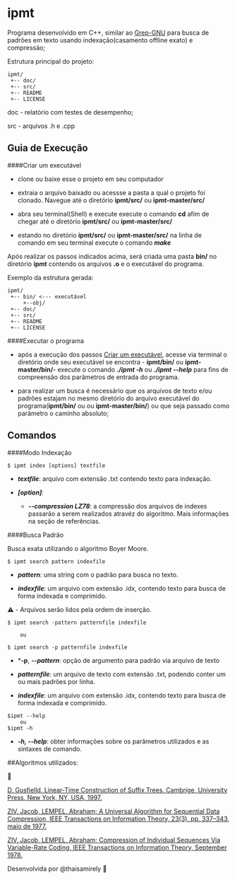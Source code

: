 # ipmt 

Programa desenvolvido em C++, similar ao [Grep-GNU](https://www.gnu.org/software/grep/) para busca de padrões em texto usando indexação(casamento offline exato) e compressão;

Estrutura principal do projeto:

```
ipmt/
 +-- doc/
 +-- src/
 +-- README
 +-- LICENSE
 ```

 doc -  relatório com testes de desempenho;
 
 src - arquivos .h e .cpp


## Guia de Execução

####Criar um executável

- clone ou baixe esse o projeto em seu computador

- extraia o arquivo baixado ou acessse a pasta a qual o projeto foi clonado. Navegue até o diretório **ipmt/src/** ou **ipmt-master/src/**

- abra seu terminal(Shell) e execute execute o comando **cd** afim de chegar até o diretório **ipmt/src/** ou **ipmt-master/src/**

- estando no diretório **ipmt/src/** ou **ipmt-master/src/** na linha de comando em seu terminal execute o comando ***make***

Após realizar os passos indicados acima, será criada uma pasta **bin/** no diretório **ipmt** contendo os arquivos **.o** e o executável do programa.

Exemplo da estrutura gerada:
```
ipmt/
 +-- bin/ <--- executável
     +--obj/
 +-- doc/
 +-- src/
 +-- README
 +-- LICENSE
 ```

####Executar o programa

- após a execução dos passos [Criar um executável](https://github.com/lab-experiments/ipmt/#criar-um-executável), acesse via terminal o diretório onde seu executável se encontra - **ipmt/bin/** ou **ipmt-master/bin/**- execute o comando ***./ipmt -h*** ou ***./ipmt --help*** para fins de compreensão dos parâmetros de entrada do programa.

- para realizar um busca é necessário que os arquivos  de texto e/ou padrões estajam no mesmo diretório do arquivo executável do programa(**ipmt/bin/** ou ou **ipmt-master/bin/**) ou que seja passado como parâmetro o caminho absoluto;


## Comandos

####Modo Indexação

```
$ ipmt index [options] textfile

```
-  ***textfile***: arquivo com extensão .txt contendo texto para indexação. 

- ***[option]***:
  - ***--compression LZ78***: a compressão dos arquivos de indexes passarão a serem realizados atravéz do algoritmo. Mais informações na seção de referências.

####Busca Padrão

Busca exata utilizando o algoritmo Boyer Moore.

```
$ ipmt search pattern indexfile

```

-  ***pattern***: uma string com o padrão para busca no texto.

-  ***indexfile***: um arquivo com extensão .idx, contendo texto para busca de forma indexada e comprimido.

:warning: - Arquivos serão lidos pela ordem de inserção.


```
$ ipmt search -pattern patternfile indexfile

    ou

$ ipmt search -p patternfile indexfile
```
-   ***-p**, ***--pattern***: opção de argumento para padrão via arquivo de texto

-   ***patternfile***: um arquivo de texto com extensão .txt, podendo conter um ou mais padrões por linha.


-  ***indexfile***: um arquivo com extensão .idx, contendo texto para busca de forma indexada e comprimido.

```
$ipmt --help
    ou
$ipmt -h
```
- ***-h, --help***: obter informações sobre os parâmetros utilizados e as sintaxes de comando.



##Algoritmos utilizados:

:construction:

[D. Gusfielld. Linear-Time Construction of Suffix Trees. Cambrige, University Press, New York, NY, USA, 1997.](http://web.stanford.edu/~mjkay/gusfield.pdf)

[ZIV, Jacob, LEMPEL, Abraham; A Universal Algorithm for Sequential Data Compression, IEEE Transactions on Information Theory, 23(3), pp. 337–343, maio de 1977.](http://www.cs.duke.edu/courses/spring03/cps296.5/papers/ziv_lempel_1977_universal_algorithm.pdf)

[ZIV, Jacob, LEMPEL, Abraham; Compression of Individual Sequences Via Variable-Rate Coding, IEEE Transactions on Information Theory, September 1978.](http://www.cs.duke.edu/courses/spring03/cps296.5/papers/ziv_lempel_1978_variable-rate.pdf)


Desenvolvida por @thaisamirely :raising_hand:

